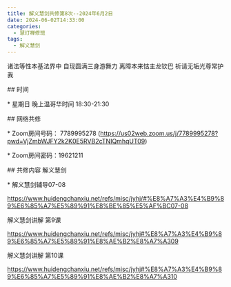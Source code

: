 ```yaml
---
title: 解义慧剑共修第8次--2024年6月2日
date: 2024-06-02T14:33:00
categories:
  - 慧灯禅修班
tags:
  - 解义慧剑
---
```

诸法等性本基法界中 自现圆满三身游舞力 离障本来怙主龙钦巴 祈请无垢光尊常护我





\## 时间

\* 星期日 晚上温哥华时间 18:30-21:30

\## 网络共修

\* Zoom房间号码： 7789995278 (https://us02web.zoom.us/j/7789995278?pwd=VjZmbWJFY2k2K0E5RVB2cTNIQmhqUT09)

\* Zoom房间密码：19621211

\## 共修内容 解义慧剑







\* 解义慧剑辅导07-08

https://www.huidengchanxiu.net/refs/misc/jyhj/#%E8%A7%A3%E4%B9%89%E6%85%A7%E5%89%91%E8%BE%85%E5%AF%BC07-08



解义慧剑讲解 第9课

https://www.huidengchanxiu.net/refs/misc/jyhj#%E8%A7%A3%E4%B9%89%E6%85%A7%E5%89%91%E8%AE%B2%E8%A7%A309





解义慧剑讲解 第10课

https://www.huidengchanxiu.net/refs/misc/jyhj#%E8%A7%A3%E4%B9%89%E6%85%A7%E5%89%91%E8%AE%B2%E8%A7%A310
